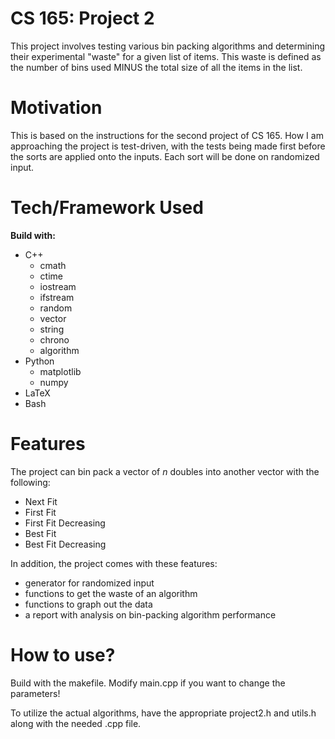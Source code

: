 # CS 165: Project 2
This project involves testing various bin packing algorithms and determining their experimental "waste" for a given list of items. This waste is defined as the number of bins used MINUS the total size of all the items in the list.

# Motivation
This is based on the instructions for the second project of CS 165. How I am approaching the project is test-driven, with the tests being made first before
the sorts are applied onto the inputs. Each sort will be done on randomized input.

# Tech/Framework Used
**Build with:**
- C++
    - cmath
    - ctime
    - iostream
    - ifstream
    - random
    - vector
    - string
    - chrono
    - algorithm
- Python
    - matplotlib
    - numpy
- LaTeX
- Bash

# Features
The project can bin pack a vector of *n* doubles into another vector with the following:
- Next Fit
- First Fit
- First Fit Decreasing
- Best Fit
- Best Fit Decreasing

In addition, the project comes with these features:
- generator for randomized input
- functions to get the waste of an algorithm
- functions to graph out the data
- a report with analysis on bin-packing algorithm performance

# How to use?
Build with the makefile. Modify main.cpp if you want to change the parameters!

To utilize the actual algorithms, have the appropriate project2.h and utils.h along with the needed .cpp file.